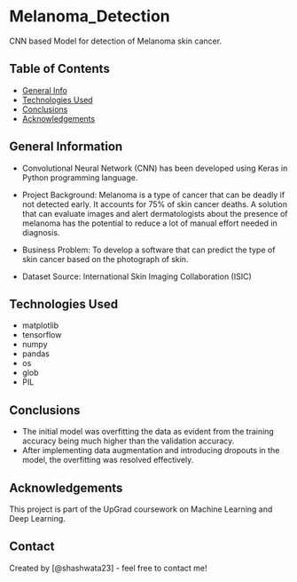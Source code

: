 # Melanoma_Detection
CNN based Model for detection of Melanoma skin cancer. 


## Table of Contents
* [General Info](#general-information)
* [Technologies Used](#technologies-used)
* [Conclusions](#conclusions)
* [Acknowledgements](#acknowledgements)


<!-- You can include any other section that is pertinent to your problem -->

## General Information
- Convolutional Neural Network (CNN) has been developed using Keras in Python programming language.  

- Project Background: Melanoma is a type of cancer that can be deadly if not detected early. It accounts for 75% of skin cancer deaths. A solution that can evaluate images and alert dermatologists about the presence of melanoma has the potential to reduce a lot of manual effort needed in diagnosis.

- Business Problem: To develop a software that can predict the type of skin cancer based on the photograph of skin. 

- Dataset Source: International Skin Imaging Collaboration (ISIC)


## Technologies Used
- matplotlib  
- tensorflow  
- numpy
- pandas
- os
- glob
- PIL


## Conclusions
- The initial model was overfitting the data as evident from the training accuracy being much higher than the validation accuracy. 
- After implementing data augmentation and introducing dropouts in the model, the overfitting was resolved effectively.


## Acknowledgements
This project is part of the UpGrad coursework on Machine Learning and Deep Learning.


## Contact
Created by [@shashwata23] - feel free to contact me!


